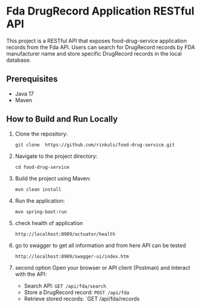 # Fda DrugRecord Application RESTful API

This project is a RESTful API that exposes food-drug-service application records from the Fda API. Users can search for DrugRecord
records by FDA manufacturer name and store specific DrugRecord records in the local database.

## Prerequisites

- Java 17
- Maven

## How to Build and Run Locally

1. Clone the repository:
    ```
    git clone  https://github.com/rinkuls/food-drug-service.git
    ```

2. Navigate to the project directory:
    ```
    cd food-drug-service
    ```

3. Build the project using Maven:
    ```
    mvn clean install
    ```

4. Run the application:
    ```
    mvn spring-boot:run
    ```

5. check health of application
    ```
    http://localhost:8989/actuator/health
    ```

6. go to swagger to get all information and from here API can be tested
    ```
    http://localhost:8989/swagger-ui/index.htm
    ```
7. second option Open your browser or API client (Postman) and interact with the API:

    - Search API: `GET /api/fda/search`
    - Store a DrugRecord record: `POST /api/fda`
    - Retrieve stored records: `GET /api/fda/records
